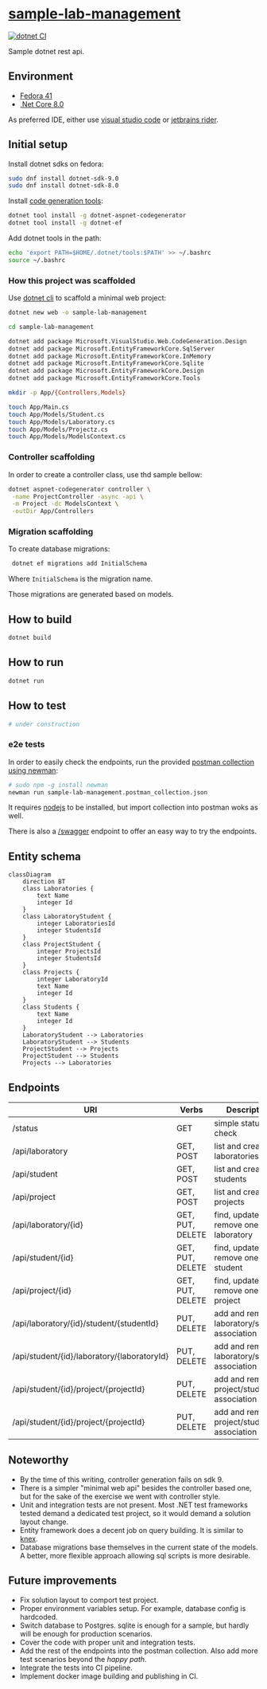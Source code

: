 # [sample-lab-management][repo]

[![dotnet CI](https://github.com/sombriks/sample-lab-management/actions/workflows/build.yml/badge.svg)](https://github.com/sombriks/sample-lab-management/actions/workflows/build.yml)

Sample dotnet rest api.

## Environment

- [Fedora 41][fedora]
- [,Net Core 8.0][dotnet]

As preferred IDE, either use [visual studio code][code] or
[jetbrains rider][rider].

## Initial setup

Install dotnet sdks on fedora:

```bash
sudo dnf install dotnet-sdk-9.0
sudo dnf install dotnet-sdk-8.0
```

Install [code generation tools][codegen]:

```bash
dotnet tool install -g dotnet-aspnet-codegenerator
dotnet tool install -g dotnet-ef
```

Add dotnet tools in the path:

```bash
echo 'export PATH=$HOME/.dotnet/tools:$PATH' >> ~/.bashrc
source ~/.bashrc
```

### How this project was scaffolded

Use [dotnet cli][cli] to scaffold a minimal web project:

```bash
dotnet new web -o sample-lab-management

cd sample-lab-management

dotnet add package Microsoft.VisualStudio.Web.CodeGeneration.Design
dotnet add package Microsoft.EntityFrameworkCore.SqlServer
dotnet add package Microsoft.EntityFrameworkCore.InMemory
dotnet add package Microsoft.EntityFrameworkCore.Sqlite
dotnet add package Microsoft.EntityFrameworkCore.Design
dotnet add package Microsoft.EntityFrameworkCore.Tools

mkdir -p App/{Controllers,Models}

touch App/Main.cs
touch App/Models/Student.cs
touch App/Models/Laboratory.cs
touch App/Models/Projectz.cs
touch App/Models/ModelsContext.cs
```

### Controller scaffolding

In order to create a controller class, use thd sample bellow:

```bash
dotnet aspnet-codegenerator controller \
 -name ProjectController -async -api \
 -m Project -dc ModelsContext \
 -outDir App/Controllers
```

### Migration scaffolding

To create database migrations:

```bash
 dotnet ef migrations add InitialSchema
```

Where `InitialSchema` is the migration name.

Those migrations are generated based on models.

## How to build

```bash
dotnet build
```

## How to run

```bash
dotnet run
```

## How to test

```bash
# under construction
```

### e2e tests

In order to easily check the endpoints, run the provided
[postman collection using newman][newman]:

```bash
# sudo npm -g install newman
newman run sample-lab-management.postman_collection.json 
```

It requires [nodejs][node] to be installed, but import collection into postman
woks as well.

There is also a [/swagger][swagger] endpoint to offer an easy way to try the
endpoints.

## Entity schema

```mermaid
classDiagram
    direction BT
    class Laboratories {
        text Name
        integer Id
    }
    class LaboratoryStudent {
        integer LaboratoriesId
        integer StudentsId
    }
    class ProjectStudent {
        integer ProjectsId
        integer StudentsId
    }
    class Projects {
        integer LaboratoryId
        text Name
        integer Id
    }
    class Students {
        text Name
        integer Id
    }
    LaboratoryStudent --> Laboratories
    LaboratoryStudent --> Students
    ProjectStudent --> Projects
    ProjectStudent --> Students
    Projects --> Laboratories
```

## Endpoints

| URI                                         | Verbs            | Description                                   |
|---------------------------------------------|------------------|-----------------------------------------------|
| /status                                     | GET              | simple status check                           | 
| /api/laboratory                             | GET, POST        | list and create laboratories                  | 
| /api/student                                | GET, POST        | list and create students                      | 
| /api/project                                | GET, POST        | list and create projects                      | 
| /api/laboratory/{id}                        | GET, PUT, DELETE | find, update and remove one laboratory        | 
| /api/student/{id}                           | GET, PUT, DELETE | find, update and remove one student           | 
| /api/project/{id}                           | GET, PUT, DELETE | find, update and remove one project           | 
| /api/laboratory/{id}/student/{studentId}    | PUT, DELETE      | add and remove laboratory/student association | 
| /api/student/{id}/laboratory/{laboratoryId} | PUT, DELETE      | add and remove laboratory/student association | 
| /api/student/{id}/project/{projectId}       | PUT, DELETE      | add and remove project/student association    | 
| /api/student/{id}/project/{projectId}       | PUT, DELETE      | add and remove project/student association    | 

## Noteworthy

- By the time of this writing, controller generation fails on sdk 9.
- There is a simpler "minimal web api" besides the controller based one, but for
  the sake of the exercise we went with controller style.
- Unit and integration tests are not present. Most .NET test frameworks tested
  demand a dedicated test project, so it would demand a solution layout change.
- Entity framework does a decent job on query building. It is similar to
  [knex][knex].
- Database migrations base themselves in the current state of the models. A
  better, more flexible approach allowing sql scripts is more desirable.

## Future improvements

- Fix solution layout to comport test project.
- Proper environment variables setup. For example, database config is hardcoded.
- Switch database to Postgres. sqlite is enough for a sample, but hardly will be
  enough for production scenarios.
- Cover the code with proper unit and integration tests.
- Add the rest of the endpoints into the postman collection. Also add more test 
  scenarios beyond the _happy path_.
- Integrate the tests into CI pipeline.
- Implement docker image building and publishing in CI.

[repo]: https://github.com/sombriks/sample-lab-management

[fedora]: https://fedoraproject.org/

[dotnet]: https://dotnet.microsoft.com/en-us/download

[cli]: https://learn.microsoft.com/pt-br/dotnet/core/tools/dotnet-new#synopsis

[codegen]: https://learn.microsoft.com/en-us/aspnet/core/tutorials/first-web-api?view=aspnetcore-9.0&tabs=visual-studio-code#scaffold-a-controller

[swagger]: https://learn.microsoft.com/pt-br/aspnet/core/tutorials/getting-started-with-nswag?view=aspnetcore-8.0&tabs=net-cli#add-and-configure-swagger-middleware

[code]: https://code.visualstudio.com/

[rider]: https://www.jetbrains.com/rider/

[newman]: https://learning.postman.com/docs/collections/using-newman-cli/installing-running-newman/

[node]: https://nodejs.org

[knex]: https://knexjs.org